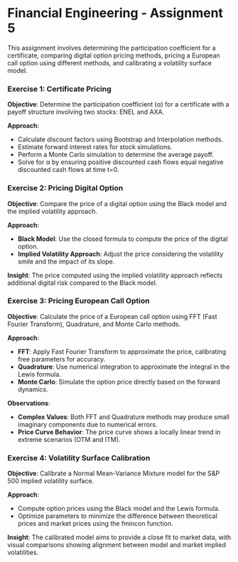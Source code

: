 # Financial Engineering - Assignment 5

This assignment involves determining the participation coefficient for a certificate, comparing digital option pricing methods, pricing a European call option using different methods, and calibrating a volatility surface model.

### Exercise 1: Certificate Pricing

**Objective**: Determine the participation coefficient (α) for a certificate with a payoff structure involving two stocks: ENEL and AXA.

**Approach**:
- Calculate discount factors using Bootstrap and Interpolation methods.
- Estimate forward interest rates for stock simulations.
- Perform a Monte Carlo simulation to determine the average payoff.
- Solve for α by ensuring positive discounted cash flows equal negative discounted cash flows at time t=0.

### Exercise 2: Pricing Digital Option

**Objective**: Compare the price of a digital option using the Black model and the implied volatility approach.

**Approach**:
- **Black Model**: Use the closed formula to compute the price of the digital option.
- **Implied Volatility Approach**: Adjust the price considering the volatility smile and the impact of its slope.

**Insight**: The price computed using the implied volatility approach reflects additional digital risk compared to the Black model.

### Exercise 3: Pricing European Call Option

**Objective**: Calculate the price of a European call option using FFT (Fast Fourier Transform), Quadrature, and Monte Carlo methods.

**Approach**:
- **FFT**: Apply Fast Fourier Transform to approximate the price, calibrating free parameters for accuracy.
- **Quadrature**: Use numerical integration to approximate the integral in the Lewis formula.
- **Monte Carlo**: Simulate the option price directly based on the forward dynamics.

**Observations**:
- **Complex Values**: Both FFT and Quadrature methods may produce small imaginary components due to numerical errors.
- **Price Curve Behavior**: The price curve shows a locally linear trend in extreme scenarios (OTM and ITM).

### Exercise 4: Volatility Surface Calibration

**Objective**: Calibrate a Normal Mean-Variance Mixture model for the S&P 500 implied volatility surface.

**Approach**:
- Compute option prices using the Black model and the Lewis formula.
- Optimize parameters to minimize the difference between theoretical prices and market prices using the fmincon function.

**Insight**: The calibrated model aims to provide a close fit to market data, with visual comparisons showing alignment between model and market implied volatilities.
